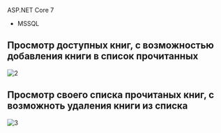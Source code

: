  ASP.NET Core 7
* MSSQL


## Просмотр доступных книг, с возможностью добавления книги в список прочитанных
![2](https://github.com/Hihiz/BookClub/assets/98191494/2e74ed7f-dedd-4431-8b72-22f7be97496a)

## Просмотр своего списка прочитаных книг, с возможноть удаления книги из списка
![3](https://github.com/Hihiz/BookClub/assets/98191494/98ef23a7-0692-4c08-b232-22d51ca84bc7)
